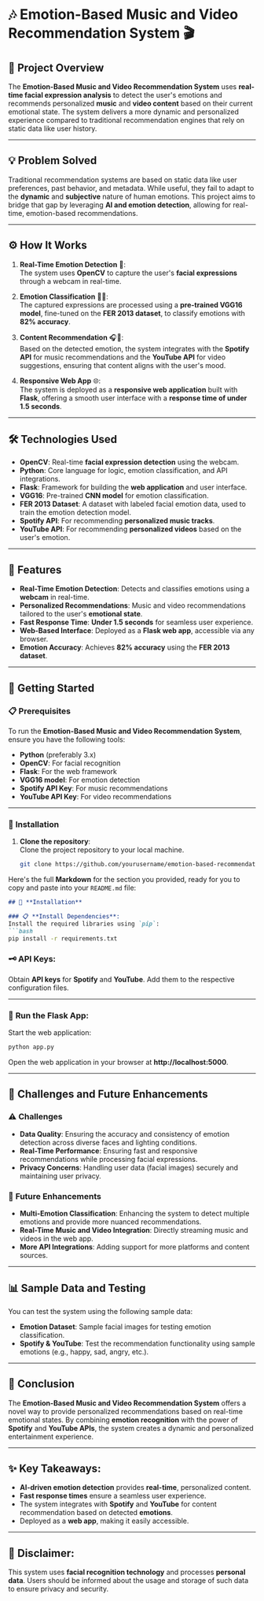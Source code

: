 # 🎶 **Emotion-Based Music and Video Recommendation System** 🎬

## 🧠 **Project Overview**
The **Emotion-Based Music and Video Recommendation System** uses **real-time facial expression analysis** to detect the user's emotions and recommends personalized **music** and **video content** based on their current emotional state. The system delivers a more dynamic and personalized experience compared to traditional recommendation engines that rely on static data like user history.

---

## 💡 **Problem Solved**
Traditional recommendation systems are based on static data like user preferences, past behavior, and metadata. While useful, they fail to adapt to the **dynamic** and **subjective** nature of human emotions. This project aims to bridge that gap by leveraging **AI and emotion detection**, allowing for real-time, emotion-based recommendations.

---

## ⚙️ **How It Works**

1. **Real-Time Emotion Detection** 📸:  
   The system uses **OpenCV** to capture the user's **facial expressions** through a webcam in real-time.

2. **Emotion Classification** 🧑‍💻:  
   The captured expressions are processed using a **pre-trained VGG16 model**, fine-tuned on the **FER 2013 dataset**, to classify emotions with **82% accuracy**.

3. **Content Recommendation** 🎧🎥:  
   Based on the detected emotion, the system integrates with the **Spotify API** for music recommendations and the **YouTube API** for video suggestions, ensuring that content aligns with the user's mood.

4. **Responsive Web App** 🌐:  
   The system is deployed as a **responsive web application** built with **Flask**, offering a smooth user interface with a **response time of under 1.5 seconds**.

---

## 🛠️ **Technologies Used**
- **OpenCV**: Real-time **facial expression detection** using the webcam.
- **Python**: Core language for logic, emotion classification, and API integrations.
- **Flask**: Framework for building the **web application** and user interface.
- **VGG16**: Pre-trained **CNN model** for emotion classification.
- **FER 2013 Dataset**: A dataset with labeled facial emotion data, used to train the emotion detection model.
- **Spotify API**: For recommending **personalized music tracks**.
- **YouTube API**: For recommending **personalized videos** based on the user's emotion.

---

## 🎯 **Features**
- **Real-Time Emotion Detection**: Detects and classifies emotions using a **webcam** in real-time.
- **Personalized Recommendations**: Music and video recommendations tailored to the user's **emotional state**.
- **Fast Response Time**: **Under 1.5 seconds** for seamless user experience.
- **Web-Based Interface**: Deployed as a **Flask web app**, accessible via any browser.
- **Emotion Accuracy**: Achieves **82% accuracy** using the **FER 2013 dataset**.

---

## 🚀 **Getting Started**

### 📋 **Prerequisites**
To run the **Emotion-Based Music and Video Recommendation System**, ensure you have the following tools:
- **Python** (preferably 3.x)
- **OpenCV**: For facial recognition
- **Flask**: For the web framework
- **VGG16 model**: For emotion detection
- **Spotify API Key**: For music recommendations
- **YouTube API Key**: For video recommendations

---

### 🔧 **Installation**

1. **Clone the repository**:  
   Clone the project repository to your local machine.
   ```bash
   git clone https://github.com/yourusername/emotion-based-recommendation-system.git

Here's the full **Markdown** for the section you provided, ready for you to copy and paste into your `README.md` file:

```markdown
## 🔧 **Installation**

### 📋 **Install Dependencies**:
Install the required libraries using `pip`:
```bash
pip install -r requirements.txt
```

### 🗝️ **API Keys**:
Obtain **API keys** for **Spotify** and **YouTube**. Add them to the respective configuration files.

---

### 🚀 **Run the Flask App**:
Start the web application:
```bash
python app.py
```

Open the web application in your browser at **http://localhost:5000**.

---

## 📝 **Challenges and Future Enhancements**

### ⚠️ **Challenges**
- **Data Quality**: Ensuring the accuracy and consistency of emotion detection across diverse faces and lighting conditions.
- **Real-Time Performance**: Ensuring fast and responsive recommendations while processing facial expressions.
- **Privacy Concerns**: Handling user data (facial images) securely and maintaining user privacy.

### 🚀 **Future Enhancements**
- **Multi-Emotion Classification**: Enhancing the system to detect multiple emotions and provide more nuanced recommendations.
- **Real-Time Music and Video Integration**: Directly streaming music and videos in the web app.
- **More API Integrations**: Adding support for more platforms and content sources.

---

## 📊 **Sample Data and Testing**
You can test the system using the following sample data:

- **Emotion Dataset**: Sample facial images for testing emotion classification.
- **Spotify & YouTube**: Test the recommendation functionality using sample emotions (e.g., happy, sad, angry, etc.).

---

## 📅 **Conclusion**
The **Emotion-Based Music and Video Recommendation System** offers a novel way to provide personalized recommendations based on real-time emotional states. By combining **emotion recognition** with the power of **Spotify** and **YouTube APIs**, the system creates a dynamic and personalized entertainment experience.

---

## ✨ **Key Takeaways**:
- **AI-driven emotion detection** provides **real-time**, personalized content.
- **Fast response times** ensure a seamless user experience.
- The system integrates with **Spotify** and **YouTube** for content recommendation based on detected **emotions**.
- Deployed as a **web app**, making it easily accessible.

---

## 📢 **Disclaimer**:  
This system uses **facial recognition technology** and processes **personal data**. Users should be informed about the usage and storage of such data to ensure privacy and security.
```
